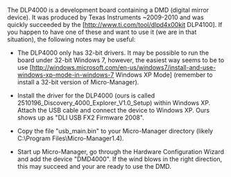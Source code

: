 The DLP4000 is a development board containing a DMD (digital mirror device).  It was produced by Texas Instruments ~2009-2010 and was quickly succeeded by the [http://www.ti.com/tool/dlpd4x00kit DLP4100].  If you happen to have one of these and want to use it (we are in that situation), the following notes may be useful:

- The DLP4000 only has 32-bit drivers.  It may be possible to run the board under 32-bit Windows 7, however, the easiest way seems to be to use [http://windows.microsoft.com/en-us/windows7/install-and-use-windows-xp-mode-in-windows-7 Windows XP Mode] (remember to install a 32-bit version of Micro-Manager).

- Install the driver for the DLP4000 (ours is called 2510196_Discovery_4000_Explorer_V1.0_Setup) within Windows XP.  Attach the USB cable and connect the device to Windows XP. Ours shows up as "DLI USB FX2 Firmware 2008". 

- Copy the file "usb_main.bin" to your Micro-Manager directory (likely C:\Program Files\Micro-Manager1.4).

- Start up Micro-Manager, go through the Hardware Configuration Wizard and add the device "DMD4000".  If the wind blows in the right direction, this may succeed and your are ready to use the DMD.
